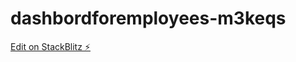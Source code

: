 # dashbordforemployees-m3keqs

[Edit on StackBlitz ⚡️](https://stackblitz.com/edit/dashbordforemployees-m3keqs)